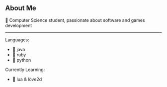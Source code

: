 ## About Me

:wave: Computer Science student, passionate about software and games development

---

Languages:
- :tea: java
- :gem: ruby
- :snake: python

Currently Learning:
- :purple_heart: lua & löve2d